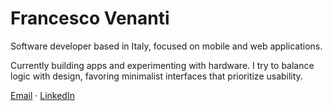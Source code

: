 # Francesco Venanti

Software developer based in Italy, focused on mobile and web applications.

Currently building apps and experimenting with hardware. I try to balance logic with design, favoring minimalist interfaces that prioritize usability.

[Email](mailto:francesco.venanti@gmail.com) · [LinkedIn](https://linkedin.com/in/francesco-venanti-dev/)
